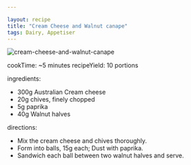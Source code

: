 ```yaml
---

layout: recipe
title: "Cream Cheese and Walnut canape"
tags: Dairy, Appetiser
---
```


![cream-cheese-and-walnut-canape](/recipes/pix/cream-cheese-and-walnut-canape.jpeg)

cookTime: ~5 minutes
recipeYield: 10 portions

ingredients:
- 300g Australian Cream cheese
- 20g chives, finely chopped
- 5g paprika
- 40g Walnut halves

directions:
- Mix the cream cheese and chives thoroughly.
- Form into balls, 15g each; Dust with paprika.
- Sandwich each ball between two walnut halves and serve.
